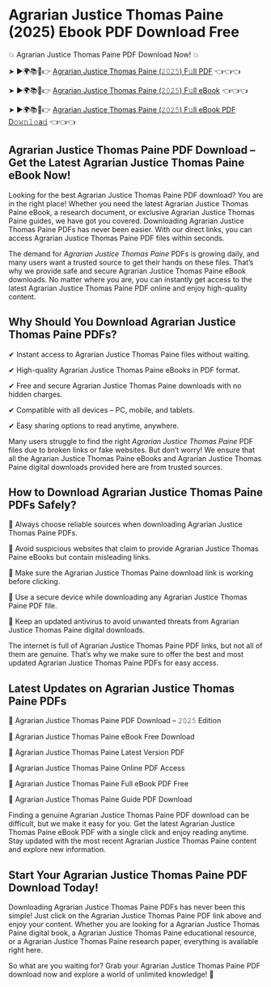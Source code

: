 # Agrarian Justice Thomas Paine (2025) Ebook PDF Download Free

💥 Agrarian Justice Thomas Paine PDF Download Now! 💥

➤ ►🌍📚📱👉 [Agrarian Justice Thomas Paine (𝟸𝟶𝟸𝟻) F𝚞ll PDF](https://getpdf.xyz/agrarian-justice-thomas-paine) 👈👈👈


➤ ►🌍📚📱👉 [Agrarian Justice Thomas Paine (𝟸𝟶𝟸𝟻) F𝚞ll eBook](https://getpdf.xyz/agrarian-justice-thomas-paine) 👈👈👈


➤ ►🌍📚📱👉 [Agrarian Justice Thomas Paine (𝟸𝟶𝟸𝟻) F𝚞ll eBook PDF D𝚘𝚠𝚗𝚕𝚘a𝚍](https://getpdf.xyz/agrarian-justice-thomas-paine) 👈👈👈


## Agrarian Justice Thomas Paine PDF Download – Get the Latest Agrarian Justice Thomas Paine eBook Now!

Looking for the best Agrarian Justice Thomas Paine PDF download? You are in the right place! Whether you need the latest Agrarian Justice Thomas Paine eBook, a research document, or exclusive Agrarian Justice Thomas Paine guides, we have got you covered. Downloading Agrarian Justice Thomas Paine PDFs has never been easier. With our direct links, you can access Agrarian Justice Thomas Paine PDF files within seconds.

The demand for *Agrarian Justice Thomas Paine* PDFs is growing daily, and many users want a trusted source to get their hands on these files. That’s why we provide safe and secure Agrarian Justice Thomas Paine eBook downloads. No matter where you are, you can instantly get access to the latest Agrarian Justice Thomas Paine PDF online and enjoy high-quality content.

## Why Should You Download Agrarian Justice Thomas Paine PDFs?

✔ Instant access to Agrarian Justice Thomas Paine files without waiting.

✔ High-quality Agrarian Justice Thomas Paine eBooks in PDF format.

✔ Free and secure Agrarian Justice Thomas Paine downloads with no hidden charges.

✔ Compatible with all devices – PC, mobile, and tablets.

✔ Easy sharing options to read anytime, anywhere.

Many users struggle to find the right *Agrarian Justice Thomas Paine* PDF files due to broken links or fake websites. But don’t worry! We ensure that all the Agrarian Justice Thomas Paine eBooks and Agrarian Justice Thomas Paine digital downloads provided here are from trusted sources.

## How to Download Agrarian Justice Thomas Paine PDFs Safely?

📌 Always choose reliable sources when downloading Agrarian Justice Thomas Paine PDFs.

📌 Avoid suspicious websites that claim to provide Agrarian Justice Thomas Paine eBooks but contain misleading links.

📌 Make sure the Agrarian Justice Thomas Paine download link is working before clicking.

📌 Use a secure device while downloading any Agrarian Justice Thomas Paine PDF file.

📌 Keep an updated antivirus to avoid unwanted threats from Agrarian Justice Thomas Paine digital downloads.

The internet is full of Agrarian Justice Thomas Paine PDF links, but not all of them are genuine. That’s why we make sure to offer the best and most updated Agrarian Justice Thomas Paine PDFs for easy access.

## Latest Updates on Agrarian Justice Thomas Paine PDFs

🔹 Agrarian Justice Thomas Paine PDF Download – 𝟸𝟶𝟸𝟻 Edition

🔹 Agrarian Justice Thomas Paine eBook Free Download

🔹 Agrarian Justice Thomas Paine Latest Version PDF

🔹 Agrarian Justice Thomas Paine Online PDF Access

🔹 Agrarian Justice Thomas Paine Full eBook PDF Free

🔹 Agrarian Justice Thomas Paine Guide PDF Download

Finding a genuine Agrarian Justice Thomas Paine PDF download can be difficult, but we make it easy for you. Get the latest Agrarian Justice Thomas Paine eBook PDF with a single click and enjoy reading anytime. Stay updated with the most recent Agrarian Justice Thomas Paine content and explore new information.

## Start Your Agrarian Justice Thomas Paine PDF Download Today!

Downloading Agrarian Justice Thomas Paine PDFs has never been this simple! Just click on the Agrarian Justice Thomas Paine PDF link above and enjoy your content. Whether you are looking for a Agrarian Justice Thomas Paine digital book, a Agrarian Justice Thomas Paine educational resource, or a Agrarian Justice Thomas Paine research paper, everything is available right here.

So what are you waiting for? Grab your Agrarian Justice Thomas Paine PDF download now and explore a world of unlimited knowledge! 🚀